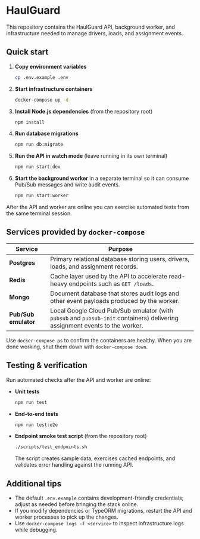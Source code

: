# HaulGuard

This repository contains the HaulGuard API, background worker, and infrastructure needed to manage drivers, loads, and assignment events.

## Quick start

1. **Copy environment variables**
   ```bash
   cp .env.example .env
   ```
2. **Start infrastructure containers**
   ```bash
   docker-compose up -d
   ```
3. **Install Node.js dependencies** (from the repository root)
   ```bash
   npm install
   ```
4. **Run database migrations**
   ```bash
   npm run db:migrate
   ```
5. **Run the API in watch mode** (leave running in its own terminal)
   ```bash
   npm run start:dev
   ```
6. **Start the background worker** in a separate terminal so it can consume Pub/Sub messages and write audit events.
   ```bash
   npm run start:worker
   ```

After the API and worker are online you can exercise automated tests from the same terminal session.

## Services provided by `docker-compose`

| Service  | Purpose |
| --- | --- |
| **Postgres** | Primary relational database storing users, drivers, loads, and assignment records. |
| **Redis** | Cache layer used by the API to accelerate read-heavy endpoints such as `GET /loads`. |
| **Mongo** | Document database that stores audit logs and other event payloads produced by the worker. |
| **Pub/Sub emulator** | Local Google Cloud Pub/Sub emulator (with `pubsub` and `pubsub-init` containers) delivering assignment events to the worker. |

Use `docker-compose ps` to confirm the containers are healthy. When you are done working, shut them down with `docker-compose down`.

## Testing & verification

Run automated checks after the API and worker are online:

* **Unit tests**
  ```bash
  npm run test
  ```
* **End-to-end tests**
  ```bash
  npm run test:e2e
  ```
* **Endpoint smoke test script** (from the repository root)
  ```bash
  ./scripts/test_endpoints.sh
  ```
  The script creates sample data, exercises cached endpoints, and validates error handling against the running API.

## Additional tips

* The default `.env.example` contains development-friendly credentials; adjust as needed before bringing the stack online.
* If you modify dependencies or TypeORM migrations, restart the API and worker processes to pick up the changes.
* Use `docker-compose logs -f <service>` to inspect infrastructure logs while debugging.
